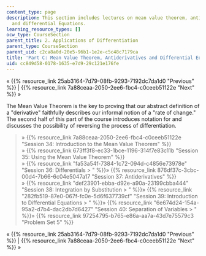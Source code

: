```yaml
---
content_type: page
description: This section includes lectures on mean value theorem, antiderivatives,
  and differential Equations.
learning_resource_types: []
ocw_type: CourseSection
parent_title: 2. Applications of Differentiation
parent_type: CourseSection
parent_uid: c2ca8a0d-20e5-96b1-1e2e-c5c48c7179ca
title: 'Part C: Mean Value Theorem, Antiderivatives and Differential Equations'
uid: cc849d58-0178-1635-e7d9-29c121e176fe
---
```


« {{% resource_link 25ab3164-7d79-08fb-9293-7192dc7da1d0 "Previous" %}} | {{% resource_link 7a88ceaa-2050-2ee6-fbc4-c0ceeb51122e "Next" %}} »

The Mean Value Theorem is the key to proving that our abstract definition of a "derivative" faithfully describes our informal notion of a "rate of change." The second half of this part of the course introduces notation for and discusses the possibility of reversing the process of differentiation.

> » {{% resource_link 7a88ceaa-2050-2ee6-fbc4-c0ceeb51122e "Session 34: Introduction to the Mean Value Theorem" %}}  
> » {{% resource_link 673ff3f8-ec33-1bce-1196-314f7e83c11b "Session 35: Using the Mean Value Theorem" %}}  
> » {{% resource_link "fa53a54f-7384-1c72-094d-c4856e73978e" "Session 36: Differentials   > " %}}» {{% resource_link 876df37c-3cbc-00d4-7b66-6c04e5047a17 "Session 37: Antiderivatives" %}}  
> » {{% resource_link "def23901-ebba-d92e-a90a-23199cbba444" "Session 38: Integration by Substitution   > " %}}» {{% resource_link "282fb519-87e0-067f-fc0e-5d6f637739cf" "Session 39: Introduction to Differential Equations   > " %}}» {{% resource_link "6e674d24-154a-95a2-d7b4-dac2db7d6427" "Session 40: Separation of Variables   > " %}}» {{% resource_link 97254795-b765-e86a-aa7a-43d7e75579c3 "Problem Set 5" %}}

« {{% resource_link 25ab3164-7d79-08fb-9293-7192dc7da1d0 "Previous" %}} | {{% resource_link 7a88ceaa-2050-2ee6-fbc4-c0ceeb51122e "Next" %}} »